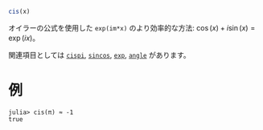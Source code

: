 ```julia
cis(x)
```

オイラーの公式を使用した `exp(im*x)` のより効率的な方法: $\cos(x) + i \sin(x) = \exp(i x)$。

関連項目としては [`cispi`](@ref), [`sincos`](@ref), [`exp`](@ref), [`angle`](@ref) があります。

# 例

```jldoctest
julia> cis(π) ≈ -1
true
```
